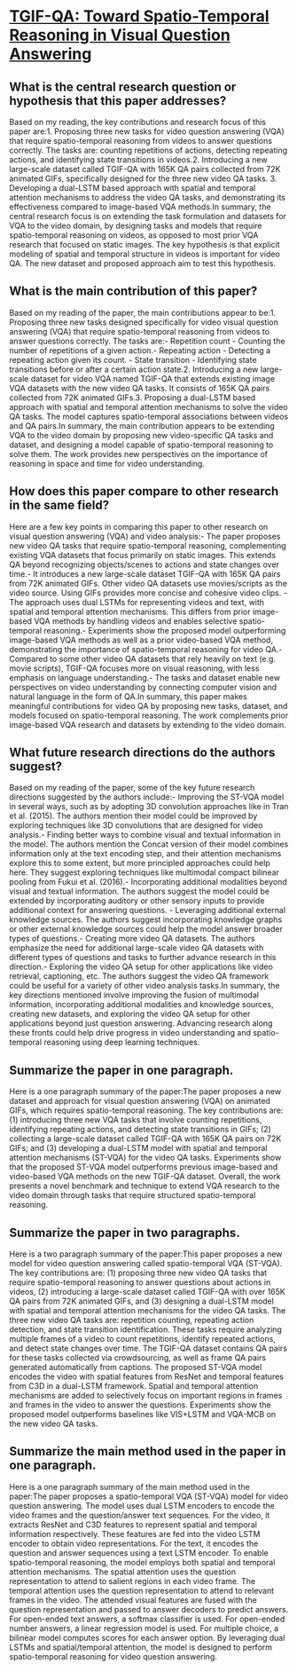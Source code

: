 # [TGIF-QA: Toward Spatio-Temporal Reasoning in Visual Question Answering](https://arxiv.org/abs/1704.04497)

## What is the central research question or hypothesis that this paper addresses?

Based on my reading, the key contributions and research focus of this paper are:1. Proposing three new tasks for video question answering (VQA) that require spatio-temporal reasoning from videos to answer questions correctly. The tasks are: counting repetitions of actions, detecting repeating actions, and identifying state transitions in videos.2. Introducing a new large-scale dataset called TGIF-QA with 165K QA pairs collected from 72K animated GIFs, specifically designed for the three new video QA tasks. 3. Developing a dual-LSTM based approach with spatial and temporal attention mechanisms to address the video QA tasks, and demonstrating its effectiveness compared to image-based VQA methods.In summary, the central research focus is on extending the task formulation and datasets for VQA to the video domain, by designing tasks and models that require spatio-temporal reasoning on videos, as opposed to most prior VQA research that focused on static images. The key hypothesis is that explicit modeling of spatial and temporal structure in videos is important for video QA. The new dataset and proposed approach aim to test this hypothesis.


## What is the main contribution of this paper?

Based on my reading of the paper, the main contributions appear to be:1. Proposing three new tasks designed specifically for video visual question answering (VQA) that require spatio-temporal reasoning from videos to answer questions correctly. The tasks are:- Repetition count - Counting the number of repetitions of a given action.- Repeating action - Detecting a repeating action given its count. - State transition - Identifying state transitions before or after a certain action state.2. Introducing a new large-scale dataset for video VQA named TGIF-QA that extends existing image VQA datasets with the new video QA tasks. It consists of 165K QA pairs collected from 72K animated GIFs.3. Proposing a dual-LSTM based approach with spatial and temporal attention mechanisms to solve the video QA tasks. The model captures spatio-temporal associations between videos and QA pairs.In summary, the main contribution appears to be extending VQA to the video domain by proposing new video-specific QA tasks and dataset, and designing a model capable of spatio-temporal reasoning to solve them. The work provides new perspectives on the importance of reasoning in space and time for video understanding.


## How does this paper compare to other research in the same field?

Here are a few key points in comparing this paper to other research on visual question answering (VQA) and video analysis:- The paper proposes new video QA tasks that require spatio-temporal reasoning, complementing existing VQA datasets that focus primarily on static images. This extends QA beyond recognizing objects/scenes to actions and state changes over time.- It introduces a new large-scale dataset TGIF-QA with 165K QA pairs from 72K animated GIFs. Other video QA datasets use movies/scripts as the video source. Using GIFs provides more concise and cohesive video clips. - The approach uses dual LSTMs for representing videos and text, with spatial and temporal attention mechanisms. This differs from prior image-based VQA methods by handling videos and enables selective spatio-temporal reasoning.- Experiments show the proposed model outperforming image-based VQA methods as well as a prior video-based VQA method, demonstrating the importance of spatio-temporal reasoning for video QA.- Compared to some other video QA datasets that rely heavily on text (e.g. movie scripts), TGIF-QA focuses more on visual reasoning, with less emphasis on language understanding.- The tasks and dataset enable new perspectives on video understanding by connecting computer vision and natural language in the form of QA.In summary, this paper makes meaningful contributions for video QA by proposing new tasks, dataset, and models focused on spatio-temporal reasoning. The work complements prior image-based VQA research and datasets by extending to the video domain.


## What future research directions do the authors suggest?

Based on my reading of the paper, some of the key future research directions suggested by the authors include:- Improving the ST-VQA model in several ways, such as by adopting 3D convolution approaches like in Tran et al. (2015). The authors mention their model could be improved by exploring techniques like 3D convolutions that are designed for video analysis.- Finding better ways to combine visual and textual information in the model. The authors mention the Concat version of their model combines information only at the text encoding step, and their attention mechanisms explore this to some extent, but more principled approaches could help here. They suggest exploring techniques like multimodal compact bilinear pooling from Fukui et al. (2016).- Incorporating additional modalities beyond visual and textual information. The authors suggest the model could be extended by incorporating auditory or other sensory inputs to provide additional context for answering questions. - Leveraging additional external knowledge sources. The authors suggest incorporating knowledge graphs or other external knowledge sources could help the model answer broader types of questions.- Creating more video QA datasets. The authors emphasize the need for additional large-scale video QA datasets with different types of questions and tasks to further advance research in this direction.- Exploring the video QA setup for other applications like video retrieval, captioning, etc. The authors suggest the video QA framework could be useful for a variety of other video analysis tasks.In summary, the key directions mentioned involve improving the fusion of multimodal information, incorporating additional modalities and knowledge sources, creating new datasets, and exploring the video QA setup for other applications beyond just question answering. Advancing research along these fronts could help drive progress in video understanding and spatio-temporal reasoning using deep learning techniques.


## Summarize the paper in one paragraph.

Here is a one paragraph summary of the paper:The paper proposes a new dataset and approach for visual question answering (VQA) on animated GIFs, which requires spatio-temporal reasoning. The key contributions are: (1) introducing three new VQA tasks that involve counting repetitions, identifying repeating actions, and detecting state transitions in GIFs; (2) collecting a large-scale dataset called TGIF-QA with 165K QA pairs on 72K GIFs; and (3) developing a dual-LSTM model with spatial and temporal attention mechanisms (ST-VQA) for the video QA tasks. Experiments show that the proposed ST-VQA model outperforms previous image-based and video-based VQA methods on the new TGIF-QA dataset. Overall, the work presents a novel benchmark and technique to extend VQA research to the video domain through tasks that require structured spatio-temporal reasoning.


## Summarize the paper in two paragraphs.

Here is a two paragraph summary of the paper:This paper proposes a new model for video question answering called spatio-temporal VQA (ST-VQA). The key contributions are: (1) proposing three new video QA tasks that require spatio-temporal reasoning to answer questions about actions in videos, (2) introducing a large-scale dataset called TGIF-QA with over 165K QA pairs from 72K animated GIFs, and (3) designing a dual-LSTM model with spatial and temporal attention mechanisms for the video QA tasks. The three new video QA tasks are: repetition counting, repeating action detection, and state transition identification. These tasks require analyzing multiple frames of a video to count repetitions, identify repeated actions, and detect state changes over time. The TGIF-QA dataset contains QA pairs for these tasks collected via crowdsourcing, as well as frame QA pairs generated automatically from captions. The proposed ST-VQA model encodes the video with spatial features from ResNet and temporal features from C3D in a dual-LSTM framework. Spatial and temporal attention mechanisms are added to selectively focus on important regions in frames and frames in the video to answer the questions. Experiments show the proposed model outperforms baselines like VIS+LSTM and VQA-MCB on the new video QA tasks.


## Summarize the main method used in the paper in one paragraph.

Here is a one paragraph summary of the main method used in the paper:The paper proposes a spatio-temporal VQA (ST-VQA) model for video question answering. The model uses dual LSTM encoders to encode the video frames and the question/answer text sequences. For the video, it extracts ResNet and C3D features to represent spatial and temporal information respectively. These features are fed into the video LSTM encoder to obtain video representations. For the text, it encodes the question and answer sequences using a text LSTM encoder. To enable spatio-temporal reasoning, the model employs both spatial and temporal attention mechanisms. The spatial attention uses the question representation to attend to salient regions in each video frame. The temporal attention uses the question representation to attend to relevant frames in the video. The attended visual features are fused with the question representation and passed to answer decoders to predict answers. For open-ended text answers, a softmax classifier is used. For open-ended number answers, a linear regression model is used. For multiple choice, a bilinear model computes scores for each answer option. By leveraging dual LSTMs and spatial/temporal attention, the model is designed to perform spatio-temporal reasoning for video question answering.
